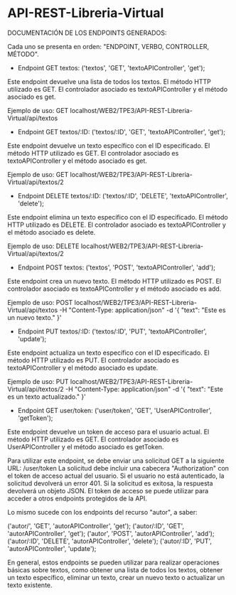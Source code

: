 # API-REST-Libreria-Virtual

DOCUMENTACIÓN DE LOS ENDPOINTS GENERADOS:

Cada uno se presenta en orden: "ENDPOINT, VERBO, CONTROLLER, MÉTODO".

- Endpoint GET textos:
  ('textos', 'GET', 'textoAPIController', 'get');

Este endpoint devuelve una lista de todos los textos. El método HTTP utilizado es GET. El controlador asociado es textoAPIController y el método asociado es get.

Ejemplo de uso:
GET localhost/WEB2/TPE3/API-REST-Libreria-Virtual/api/textos

- Endpoint GET textos/:ID:
  ('textos/:ID', 'GET', 'textoAPIController', 'get');

Este endpoint devuelve un texto específico con el ID especificado. El método HTTP utilizado es GET. El controlador asociado es textoAPIController y el método asociado es get.

Ejemplo de uso:
GET localhost/WEB2/TPE3/API-REST-Libreria-Virtual/api/textos/2

- Endpoint DELETE textos/:ID:
  ('textos/:ID', 'DELETE', 'textoAPIController', 'delete');

Este endpoint elimina un texto específico con el ID especificado. El método HTTP utilizado es DELETE. El controlador asociado es textoAPIController y el método asociado es delete.

Ejemplo de uso:
DELETE localhost/WEB2/TPE3/API-REST-Libreria-Virtual/api/textos/2

- Endpoint POST textos:
  ('textos', 'POST', 'textoAPIController', 'add');

Este endpoint crea un nuevo texto. El método HTTP utilizado es POST. El controlador asociado es textoAPIController y el método asociado es add.

Ejemplo de uso:
POST localhost/WEB2/TPE3/API-REST-Libreria-Virtual/api/textos -H "Content-Type: application/json" -d '{ "text": "Este es un nuevo texto." }'

- Endpoint PUT textos/:ID:
  ('textos/:ID', 'PUT', 'textoAPIController', 'update');

Este endpoint actualiza un texto específico con el ID especificado. El método HTTP utilizado es PUT. El controlador asociado es textoAPIController y el método asociado es update.

Ejemplo de uso:
PUT localhost/WEB2/TPE3/API-REST-Libreria-Virtual/api/textos/2 -H "Content-Type: application/json" -d '{ "text": "Este es un texto actualizado." }'

- Endpoint GET user/token:
('user/token', 'GET', 'UserAPIController', 'getToken');

Este endpoint devuelve un token de acceso para el usuario actual. El método HTTP utilizado es GET. El controlador asociado es UserAPIController y el método asociado es getToken.

Para utilizar este endpoint, se debe enviar una solicitud GET a la siguiente URL:
/user/token
La solicitud debe incluir una cabecera "Authorization" con el token de acceso actual del usuario. Si el usuario no está autenticado, la solicitud devolverá un error 401.
Si la solicitud es exitosa, la respuesta devolverá un objeto JSON.
El token de acceso se puede utilizar para acceder a otros endpoints protegidos de la API.


Lo mismo sucede con los endpoints del recurso "autor", a saber:

('autor/', 'GET', 'autorAPIController', 'get');
('autor/:ID', 'GET', 'autorAPIController', 'get');
('autor', 'POST', 'autorAPIController', 'add');
('autor/:ID', 'DELETE', 'autorAPIController', 'delete');
('autor/:ID', 'PUT', 'autorAPIController', 'update');

En general, estos endpoints se pueden utilizar para realizar operaciones básicas sobre textos, como obtener una lista de todos los textos, obtener un texto específico, eliminar un texto, crear un nuevo texto o actualizar un texto existente.
